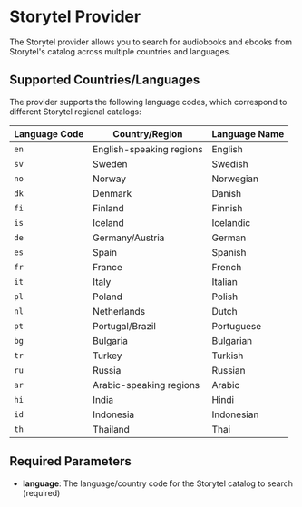 # Storytel Provider

The Storytel provider allows you to search for audiobooks and ebooks from Storytel's catalog across multiple countries and languages.

## Supported Countries/Languages

The provider supports the following language codes, which correspond to different Storytel regional catalogs:

| Language Code | Country/Region           | Language Name |
| ------------- | ------------------------ | ------------- |
| `en`          | English-speaking regions | English       |
| `sv`          | Sweden                   | Swedish       |
| `no`          | Norway                   | Norwegian     |
| `dk`          | Denmark                  | Danish        |
| `fi`          | Finland                  | Finnish       |
| `is`          | Iceland                  | Icelandic     |
| `de`          | Germany/Austria          | German        |
| `es`          | Spain                    | Spanish       |
| `fr`          | France                   | French        |
| `it`          | Italy                    | Italian       |
| `pl`          | Poland                   | Polish        |
| `nl`          | Netherlands              | Dutch         |
| `pt`          | Portugal/Brazil          | Portuguese    |
| `bg`          | Bulgaria                 | Bulgarian     |
| `tr`          | Turkey                   | Turkish       |
| `ru`          | Russia                   | Russian       |
| `ar`          | Arabic-speaking regions  | Arabic        |
| `hi`          | India                    | Hindi         |
| `id`          | Indonesia                | Indonesian    |
| `th`          | Thailand                 | Thai          |

## Required Parameters

- **language**: The language/country code for the Storytel catalog to search (required)
